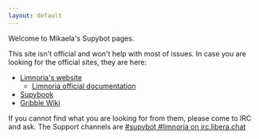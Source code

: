```yaml
---
layout: default
---
```


Welcome to Mikaela's Supybot pages.

This site isn't official and won't help with most of issues. In case you
are looking for the official sites, they are here:

* [Limnoria's website](https://limnoria.net/)
    * [Limnoria official documentation](https://docs.limnoria.net/)
* [Supybook](https://hoxu.github.io/supybook/devel/)
* [Gribble Wiki](https://sourceforge.net/p/gribble/wiki/Main_Page/)

If you cannot find what you are looking for from them, please come to IRC 
and ask. The Support channels are
[#supybot,#limnoria on irc.libera.chat](ircs://irc.libera.chat:6697/%23supybot%2c%23limnoria)
